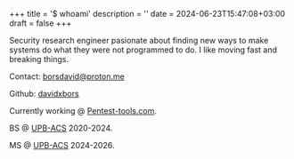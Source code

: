 +++
title = '$ whoami'
description = ''
date = 2024-06-23T15:47:08+03:00
draft = false 
+++

Security research engineer pasionate about finding new ways to make systems do what they were not programmed to do.
I like moving fast and breaking things.

Contact: [borsdavid@proton.me](mailto:borsdavid@proton.me)

Github: [davidxbors](https://github.com/davidxbors)

Currently working @ [Pentest-tools.com](https://pentest-tools.com).

BS @ [UPB-ACS](https://acs.pub.ro/en/) 2020-2024.

MS @ [UPB-ACS](https://acs.pub.ro/en/) 2024-2026.
